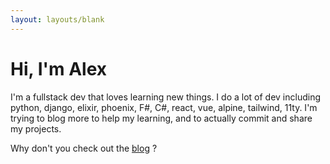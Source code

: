 ```yaml
---
layout: layouts/blank
---
```


# Hi, I'm Alex

I'm a fullstack dev that loves learning new things. I do a lot of dev including python, django, elixir, phoenix, 
F#, C#, react, vue, alpine, tailwind, 11ty. I'm trying to blog more to help my learning, and to actually commit and share my projects. 

<div class="my-2">
<span class="font-semibold">Why don't you check out the</span>
<a href="/blog" class="bg-red-500 text-white px-2 py-2 capitalize mx-1">blog</a>
<span class="font-semibold">?</span>
</div>